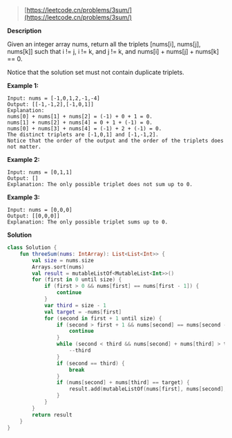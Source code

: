 > [https://leetcode.cn/problems/3sum/](https://leetcode.cn/problems/3sum/)

**Description**

Given an integer array nums, return all the triplets [nums[i], nums[j], nums[k]] such that i != j, i != k, and j != k, and nums[i] + nums[j] + nums[k] == 0.

Notice that the solution set must not contain duplicate triplets.

**Example 1:**
```text
Input: nums = [-1,0,1,2,-1,-4]
Output: [[-1,-1,2],[-1,0,1]]
Explanation: 
nums[0] + nums[1] + nums[2] = (-1) + 0 + 1 = 0.
nums[1] + nums[2] + nums[4] = 0 + 1 + (-1) = 0.
nums[0] + nums[3] + nums[4] = (-1) + 2 + (-1) = 0.
The distinct triplets are [-1,0,1] and [-1,-1,2].
Notice that the order of the output and the order of the triplets does not matter.
```
**Example 2:**
```text
Input: nums = [0,1,1]
Output: []
Explanation: The only possible triplet does not sum up to 0.
```
**Example 3:**
```text
Input: nums = [0,0,0]
Output: [[0,0,0]]
Explanation: The only possible triplet sums up to 0.
```

**Solution**
```kotlin
class Solution {
    fun threeSum(nums: IntArray): List<List<Int>> {
        val size = nums.size
        Arrays.sort(nums)
        val result = mutableListOf<MutableList<Int>>()
        for (first in 0 until size) {
            if (first > 0 && nums[first] == nums[first - 1]) {
                continue
            }
            var third = size - 1
            val target = -nums[first]
            for (second in first + 1 until size) {
                if (second > first + 1 && nums[second] == nums[second - 1]) {
                    continue
                }
                while (second < third && nums[second] + nums[third] > target) {
                    --third
                }
                if (second == third) {
                    break
                }
                if (nums[second] + nums[third] == target) {
                    result.add(mutableListOf(nums[first], nums[second], nums[third]))
                }
            }
        }
        return result
    }
}
```